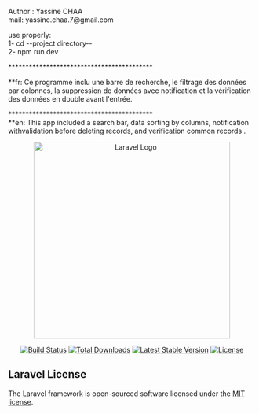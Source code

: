 <p>Author : Yassine CHAA <br>
mail: yassine.chaa.7@gmail.com<br>

use properly: <br>
1- cd --project directory--<br>
2- npm run dev<br>
</p>
<p>
                            ******************************************<br>

**fr: Ce  programme inclu une barre de recherche, le filtrage des données par colonnes, la suppression de données avec notification et la vérification des données en double avant l'entrée.<br>
</p>
<p>
                            ******************************************<br>
**en: This app included a search bar, data sorting by columns, notification withvalidation before deleting records, and verification common records .<br>

</p>



<p align="center"><a href="https://laravel.com" target="_blank"><img src="https://raw.githubusercontent.com/laravel/art/master/logo-lockup/5%20SVG/2%20CMYK/1%20Full%20Color/laravel-logolockup-cmyk-red.svg" width="400" alt="Laravel Logo"></a></p>

<p align="center">
<a href="https://github.com/laravel/framework/actions"><img src="https://github.com/laravel/framework/workflows/tests/badge.svg" alt="Build Status"></a>
<a href="https://packagist.org/packages/laravel/framework"><img src="https://img.shields.io/packagist/dt/laravel/framework" alt="Total Downloads"></a>
<a href="https://packagist.org/packages/laravel/framework"><img src="https://img.shields.io/packagist/v/laravel/framework" alt="Latest Stable Version"></a>
<a href="https://packagist.org/packages/laravel/framework"><img src="https://img.shields.io/packagist/l/laravel/framework" alt="License"></a>
</p>

##  Laravel License

The Laravel framework is open-sourced software licensed under the [MIT license](https://opensource.org/licenses/MIT).

